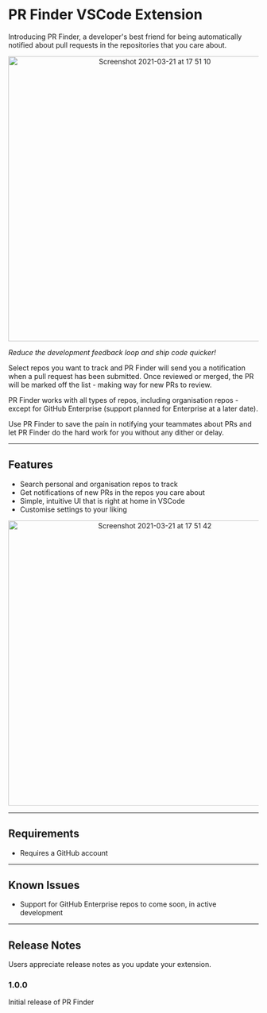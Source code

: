 # PR Finder VSCode Extension

Introducing PR Finder, a developer's best friend for being automatically notified about pull requests in the repositories that you care about.

<p align="center">
<img width="574" alt="Screenshot 2021-03-21 at 17 51 10" src="https://user-images.githubusercontent.com/39765499/111915660-56f79080-8a6f-11eb-94c0-08d2d97c4339.png">
</p>

_Reduce the development feedback loop and ship code quicker!_

Select repos you want to track and PR Finder will send you a notification when a pull request has been submitted. Once reviewed or merged, the PR will be marked off the list - making way for new PRs to review.

PR Finder works with all types of repos, including organisation repos - except for GitHub Enterprise (support planned for Enterprise at a later date).

Use PR Finder to save the pain in notifying your teammates about PRs and let PR Finder do the hard work for you without any dither or delay.

---

## Features

* Search personal and organisation repos to track
* Get notifications of new PRs in the repos you care about  
* Simple, intuitive UI that is right at home in VSCode
* Customise settings to your liking

<p align="center">
<img width="574" alt="Screenshot 2021-03-21 at 17 51 42" src="https://user-images.githubusercontent.com/39765499/111915707-83aba800-8a6f-11eb-9dbb-a133c03cff92.png">
</p>

---

## Requirements

* Requires a GitHub account

---

## Known Issues

* Support for GitHub Enterprise repos to come soon, in active development

---

## Release Notes

Users appreciate release notes as you update your extension.

### 1.0.0

Initial release of PR Finder
